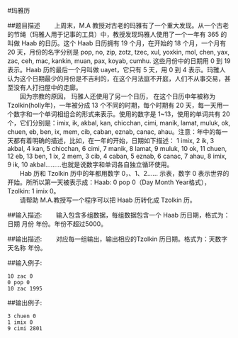 #玛雅历

##题目描述
　　上周末，M.A 教授对古老的玛雅有了一个重大发现。从一个古老的节绳（玛雅人用于记事的工具）中，教授发现玛雅人使用了一个一年有 365 的叫做 Haab 的日历。这个 Haab 日历拥有 19 个月，在开始的 18 个月，一个月有 20 天，月份的名字分别是 pop, no, zip, zotz, tzec, xul, yoxkin, mol, chen, yax, zac, ceh, mac, kankin, muan, pax, koyab, cumhu. 这些月份中的日期用 0 到 19 表示。Haab 历的最后一个月叫做 uayet，它只有 5 天，用 0 到 4 表示。玛雅人认为这个日期最少的月份是不吉利的，在这个月法庭不开庭，人们不从事交易，甚至没有人打扫屋中的走廊。<br>
　　因为宗教的原因， 玛雅人还使用了另一个日历， 在这个日历中年被称为 Tzolkin(holly年)，一年被分成 13 个不同的时期，每个时期有 20 天，每一天用一个数字和一个单词相组合的形式来表示。使用的数字是 1~13，使用的单词共有 20 个，它们分别是：imix, ik, akbal, kan, chicchan, cimi, manik, lamat, muluk, ok, chuen, eb, ben, ix, mem, cib, caban, eznab, canac, ahau。注意：年中的每一天都有着明确的描述，比如，在一年的开始，日期如下描述： 1 imix, 2 ik, 3 akbal, 4 kan, 5 chicchan, 6 cimi, 7 manik, 8 lamat, 9 muluk, 10 ok, 11 chuen, 12 eb, 13 ben, 1 ix, 2 mem, 3 cib, 4 caban, 5 eznab, 6 canac, 7 ahau, 8 imix, 9 ik, 10 akbal………也就是说数字和单词各自独立循环使用。<br>
　　Hab 历和 Tzolkin 历中的年都用数字 0，、1、2…… 示表，数字 0 表示世界的开始。所所以第一天被表示成：Haab: 0 pop 0（Day Month Year格式），Tzolkin: 1 imix 0。<br>
　　请帮助 M.A.教授写一个程序可以把 Haab 历转化成 Tzolkin 历。

##输入描述:
　　输入包含多组数据，每组数据包含一个 Haab 历日期，格式为：日期 月份 年份。年份不超过5000。

##输出描述:
　　对应每一组输出，输出相应的Tzolkin 历日期。格式为：天数字 天名称 年份。

##输入例子:
```
10 zac 0
0 pop 0
10 zac 1995
```

##输出例子:
```
3 chuen 0
1 imix 0
9 cimi 2801
```